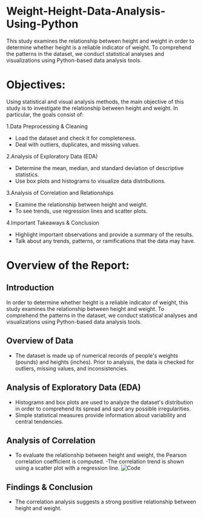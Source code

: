 # Weight-Height-Data-Analysis-Using-Python
This study examines the relationship between height and weight in order to determine whether height is a reliable indicator of weight. To comprehend the patterns in the dataset, we conduct statistical analyses and visualizations using Python-based data analysis tools.

# Objectives: 
Using statistical and visual analysis methods, the main objective of this study is to investigate the relationship between height and weight. In particular, the goals consist of:

1.Data Preprocessing & Cleaning
- Load the dataset and check it for completeness.
- Deal with outliers, duplicates, and missing values.

2.Analysis of Exploratory Data (EDA)
- Determine the mean, median, and standard deviation of descriptive statistics.
- Use box plots and histograms to visualize data distributions.

3.Analysis of Correlation and Relationships
- Examine the relationship between height and weight.
- To see trends, use regression lines and scatter plots.

4.Important Takeaways & Conclusion
- Highlight important observations and provide a summary of the results.
- Talk about any trends, patterns, or ramifications that the data may have.

# Overview of the Report: 
## Introduction
In order to determine whether height is a reliable indicator of weight, this study examines the relationship between height and weight. To comprehend the patterns in the dataset, we conduct statistical analyses and visualizations using Python-based data analysis tools.

## Overview of Data
- The dataset is made up of numerical records of people's weights (pounds) and heights (inches). Prior to analysis, the data is checked for outliers, missing values, and inconsistencies.

## Analysis of Exploratory Data (EDA)
- Histograms and box plots are used to analyze the dataset's distribution in order to comprehend its spread and spot any possible irregularities.
- Simple statistical measures provide information about variability and central tendencies.

## Analysis of Correlation
- To evaluate the relationship between height and weight, the Pearson correlation coefficient is computed.
-The correlation trend is shown using a scatter plot with a regression line.
![Code](Images/p3.png)

## Findings & Conclusion
- The correlation analysis suggests a strong positive relationship between height and weight.



